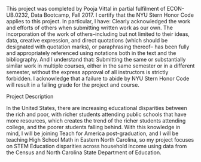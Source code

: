 This project was completed by Pooja Vittal in partial fulfilment of ECON-UB.0232,
Data Bootcamp, Fall 2017. I certify that the NYU Stern Honor Code applies to this project. In
particular, I have:
Clearly acknowledged the work and efforts of others when submitting written work as our own.
The incorporation of the work of others–including but not limited to their ideas, data, creative
expression, and direct quotations (which should be designated with quotation marks), or paraphrasing
thereof– has been fully and appropriately referenced using notations both in the text
and the bibliography.
And I understand that:
Submitting the same or substantially similar work in multiple courses, either in the same semester
or in a different semester, without the express approval of all instructors is strictly forbidden.
I acknowledge that a failure to abide by NYU Stern Honor Code will result in a failing grade for
the project and course.

Project Description

In the United States, there are increasing educational disparities between the rich and poor, with richer students attending public schools that have more resources, which creates the trend of the richer students attending college, and the poorer students falling behind. With this knowledge in mind, I will be joining Teach for America post-graduation, and I will be teaching High School Math in Eastern North Carolina, so my project focuses on STEM Education disparities across household income using data from the Census and North Carolina State Department of Education. 
